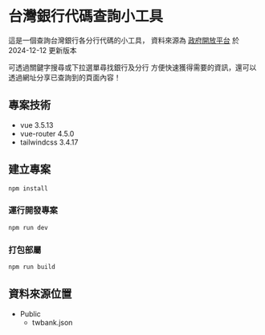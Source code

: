 # 台灣銀行代碼查詢小工具

這是一個查詢台灣銀行各分行代碼的小工具，
資料來源為 [政府開放平台](https://data.gov.tw/dataset/6041) 於 2024-12-12 更新版本

可透過關鍵字搜尋或下拉選單尋找銀行及分行
方便快速獲得需要的資訊，還可以透過網址分享已查詢到的頁面內容！

## 專案技術

- vue 3.5.13
- vue-router 4.5.0
- tailwindcss 3.4.17

## 建立專案

```sh
npm install
```

### 運行開發專案

```sh
npm run dev
```

### 打包部屬

```sh
npm run build
```

## 資料來源位置

- Public
  - twbank.json
